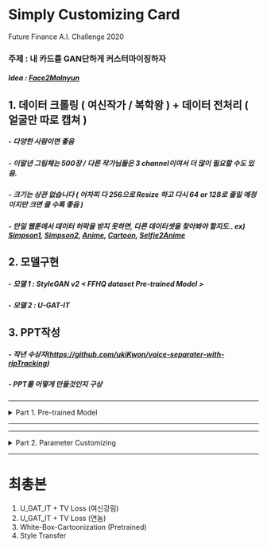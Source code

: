 # Simply Customizing Card
Future Finance A.I. Challenge 2020
### 주제 : 내 카드를 GAN단하게 커스터마이징하자
##### Idea : [Face2Malnyun](https://github.com/bryandlee/malnyun_faces)


## 1. 데이터 크롤링 ( 여신작가 / 복학왕 ) + 데이터 전처리 ( 얼굴만 따로 캡쳐 )
##### - 다양한 사람이면 좋음
##### - 이말년 그림체는 500장 / 다른 작가님들은 3 channel이여서 더 많이 필요할 수도 있음.
##### - 크기는 상관 없습니다 ( 어차피 다 256으로 Resize 하고 다시 64 or 128로 줄일 예정이지만 크면 클 수록 좋음 )
##### - 만일 웹툰에서 데이터 허락을 받지 못하면, 다른 데이터셋을 찾아봐야 할지도.. ex) [Simpson1](https://www.kaggle.com/alexattia/the-simpsons-characters-dataset), [Simpson2](https://www.kaggle.com/kostastokis/simpsons-faces), [Anime](https://www.kaggle.com/splcher/animefacedataset), [Cartoon](https://google.github.io/cartoonset/), [Selfie2Anime](https://www.kaggle.com/arnaud58/selfie2anime)

## 2. 모델구현 
##### - 모델 1 : StyleGAN v2 < FFHQ dataset Pre-trained Model >
##### - 모델 2 : U-GAT-IT


## 3. PPT작성
##### - 작년 수상자(https://github.com/ukiKwon/voice-separater-with-ripTracking)
##### - PPT를 어떻게 만들것인지 구상

------------------------------

<details>
<summary> 
  Part 1. Pre-trained Model  
  </summary>
<div markdown="1">


## 2020.08.16 Review

1. 데이터셋 정리 ( 심슨 데이터셋 / 웹툰 데이터셋 문의 )
2. 모델에 대한 이해
3. GPU서버 대여 ( Ubuntu / GPU 15TFLOPS / Keras, PyTorch / Python)

## 2020.08.17 Review

1. StyleGAN / U-GAT-IT 구현완료 ( 파라미터 튜닝은 조금 살펴봐야됨, 모델 이해 X, FFHQ Pre-trained 모델 확인 )

|Model|Paper|Code|
|:---|:---|:---|
|   U-GAT-IT   | [Paper](https://arxiv.org/pdf/1907.10830.pdf) | [Code](https://github.com/znxlwm/UGATIT-pytorch) |
|   StyleGAN   | [Paper](https://arxiv.org/pdf/1812.04948.pdf) | [Code](https://github.com/rosinality/stylegan2-pytorch) |
| StyleTransfer| [Paper](https://www.cv-foundation.org/openaccess/content_cvpr_2016/papers/Gatys_Image_Style_Transfer_CVPR_2016_paper.pdf) | [Code](https://pytorch.org/tutorials/advanced/neural_style_tutorial.html) |
| WBCartoonization| [Paper](https://github.com/SystemErrorWang/White-box-Cartoonization/blob/master/paper/06791.pdf) | [Code](https://github.com/SystemErrorWang/White-box-Cartoonization) |

2. FreezeD / ADA 논문 리뷰

|Method|Paper|Review|
|:---|:---|:---|
| FreezeD(FreezeDiscriminator) | [Paper](https://arxiv.org/pdf/2002.10964.pdf) | Pretrained된 Discriminator의 low-layer을 Freeze시키고 High-layer만 학습시키는 방법 |
| ADA(AdaptiveDataAugmentation) | [Paper](https://research.nvidia.com/sites/default/files/pubs/2020-06_Training-Generative-Adversarial/karras2020-limited-data.pdf )| 5가지 방법으로 Adaptive하게 Data Augmentation하는 방법 논문 p.19-20 참조 |


## 2020.08.18 Review

1. 데이터 수집
2. Docker 시스템 구축


## 2020.08.19 Review

1. U-GAT-IT 모델구조 파악
- Local Discriminator (n_layer = 5) 와 Global Discriminator (n_layer = 7) 으로 (2개의 Discriminator + 1개의 Generator) x 2
- Loss : Adverserial Loss (MSE) + Cycle Loss (MAE) + Identity Loss (MAE) + CAM Loss(Class Activation Map) (BCE) (+ VGG Loss)
- Discriminator에 Spectral Normalization 사용
- CAM (Class Activation Map) : class classification에 영향을 주는 feature map / global adaptive maxpool + global adaptive avgpool
- AdaLIN (Adaptive Layer Instance Normalization) : Instance (channel-wise), Layer (layer-wise) 을 adaptive하게 normalization

2. Dataset 추가
- Selfie2Anime


## 2020.08.20 Review

1. github 세팅 / docker 생성
### -------해야할일-------
2. (지헌)     파이프라인 구성
3. (주성/병지) GAN구조 파악 / DCGAN / ADA / PyTorch tutorial


## 2020.08.21 Review

1. Main 파이프라인 구현 완료
2. 학습중 ( face dataset : [face](https://github.com/JingchunCheng/All-Age-Faces-Dataset)에서 3500개 추출해서 사용중)
3. 하이퍼파라피터 조정중


## 2020.08.22 Review

1. 학습중 - 120K후에 Linear하게 lr->0으로 감소 ( 실수한거 발견 - 210K후에 실험 중단)


## 2020.08.23 Review

1. 학습중
2. Selfie2Anime 데이터셋으로 Pretrained한 모델 발견 ( FreezeD 이용해서 Transfer Learning 해볼 예정 )

## 2020.08.24 Review

1. Dataset 의 문제인지 학습이 잘 안됨
- [ ] Transfer Learning ( FreezeD )
- [ ] Dataset ( Selfie2Anime )
- [ ] ADA 추가


## 2020.08.25 Review

1. 데이터셋 변화( Selfie2Anime ), 모델 감량( 6res -> 4res ), 전처리 추가 -> 학습 잘됨.


## 2020.08.26 Review

1. 이미지 사이즈 증가 -> 96에서 192
2. Cycle Coefficieint, Identity Coefficieint (10,10) -> (15,15)
3. 주성님 서버 받으면 transfer learning 해볼 예정
4. 병지님 인물데이터 받으며 웹툰데이터셋 구성

</div>
</details>


------------------------------
------------------------------

<details>
<summary> 
  Part 2. Parameter Customizing  
  </summary>
<div markdown="1">

## 2020.08.31 Review

1. Transfer Learning 시작 (webtoon dataset) Cycle, Identity -> (10,10), lr = 0.00001
2. AIHub에서 받은 인물 데이터셋은 잠시 기각

## 2020.09.01 Review

1. VGG Loss, TV Loss 추가
2. Transfer / fine-tuning 시작
3. 연놈 데이터 추가.

## 2020.09.06 Review

1. VGG Loss 삭제 -> 이유는 모르겠지만 CAM Loss랑 충돌이 일어나는 것 같음
2. CAM Loss coefficient 2000을 증가
3. Transfer보다 fine-tuning이 더 성능이 잘나오는 거 같음
4. TV Loss : 15, lr = 0.0002

## 2020.09.07 Review
1. White-box-Cartoonization 모델 추가
2. White-box-Cartoonization 구조 파악 및 정리
3. pretrain된 모델 데이터로 실행이 잘됨. transfer를 통해 추가 학습 필요없다고 판단.

4. Server1 에서 여신강림 mode collapse발생 -> 재학습 (TV Loss : 20, CAM Loss : 1500, lr = 0.0001)
5. Server2 에서 연놈, 학습 잘 되던 중 80epoch 넘어가면서 overfitting 발생

## 2020.09.10 Review
1. 이미지사이즈 256, light=False로 YSGR/YN 두 개 학습.
2. YSGR이미지가 256이고 YN이 192라 YN은 잘 안됨.
3. 서버2에 이미지 사이즈 128, light=False, res_block = 6으로 설정하고 다시 학습중

</div>
</details>


------------------------------

# 최총본
1. U_GAT_IT + TV Loss (여신강림)
2. U_GAT_IT + TV Loss (연놈)
3. White-Box-Cartoonization (Pretrained)
4. Style Transfer

